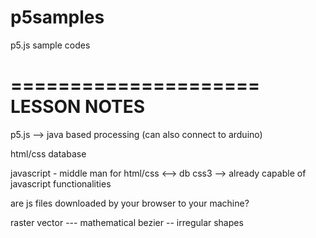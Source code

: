 # p5samples
p5.js sample codes

=====================
LESSON NOTES
=====================

p5.js --> java based
processing (can also connect to arduino)

html/css
database

javascript - middle man for html/css <--> db
css3 --> already capable of javascript functionalities

are js files downloaded by your browser to your machine?

raster
vector --- mathematical
bezier -- irregular shapes
